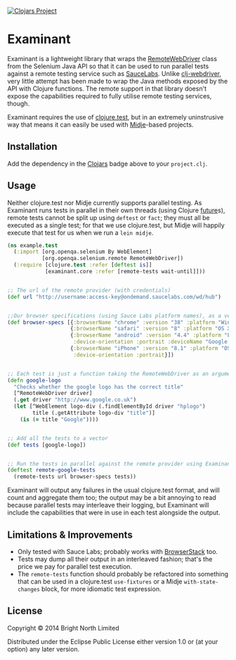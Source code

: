 [![Clojars Project](http://clojars.org/brightnorth/examinant/latest-version.svg)](http://clojars.org/brightnorth/examinant)

# Examinant

Examinant is a lightweight library that wraps the
[RemoteWebDriver](https://selenium.googlecode.com/git/docs/api/java/org/openqa/selenium/remote/RemoteWebDriver.html)
class from the Selenium Java API so that it can be used to run parallel tests against a remote testing service such as
[SauceLabs](https://saucelabs.com/).  Unlike [clj-webdriver](https://github.com/semperos/clj-webdriver), very little
attempt has been made to wrap the Java methods exposed by the API with Clojure functions.  The remote support in that
library doesn't expose the capabilities required to fully utilise remote testing services, though.

Examinant requires the use of [clojure.test](https://clojure.github.io/clojure/clojure.test-api.html), but in an
extremely uninstrusive way that means it can easily be used with [Midje](https://github.com/marick/Midje)-based
projects.


## Installation

Add the dependency in the [Clojars](http://clojars.org/brightnorth/examinant) badge above to your `project.clj`.


## Usage

Neither clojure.test nor Midje currently supports parallel testing.  As Examinant runs tests in parallel in their own
threads (using Clojure [future](https://clojuredocs.org/clojure.core/future)s), remote tests cannot be split up using
`deftest` or `fact`; they must all be executed as a single test; for that we use clojure.test, but Midje will happily
execute that test for us when we run a `lein midje`.


```clj
(ns example.test
  (:import [org.openqa.selenium By WebElement]
           [org.openqa.selenium.remote RemoteWebDriver])
  (:require [clojure.test :refer [deftest is]]
            [examinant.core :refer [remote-tests wait-until]]))


;; The url of the remote provider (with credentials)
(def url "http://username:access-key@ondemand.saucelabs.com/wd/hub")


;;Our browser specifications (using Sauce Labs platform names), as a vector of maps
(def browser-specs [{:browserName "chrome" :version "38" :platform "Windows 8.1"}
                    {:browserName "safari" :version "8" :platform "OS X 10.10"}
                    {:browserName "android" :version "4.4" :platform "LINUX"
                     :device-orientation :portrait :deviceName "Google Nexus 7 HD Emulator"}
                    {:browserName "iPhone" :version "8.1" :platform "OS X 10.9"
                     :device-orientation :portrait}])


;; Each test is just a function taking the RemoteWebDriver as an argument; note the use of the clojure.test/is macro
(defn google-logo
  "Checks whether the google logo has the correct title"
  [^RemoteWebDriver driver]
  (.get driver "http://www.google.co.uk")
  (let [^WebElement logo-div (.findElementById driver "hplogo")
        title (.getAttribute logo-div "title")]
    (is (= title "Google"))))


;; Add all the tests to a vector
(def tests [google-logo])


;; Run the tests in parallel against the remote provider using Examinant
(deftest remote-google-tests
  (remote-tests url browser-specs tests))
```

Examinant will output any failures in the usual clojure.test format, and will count and aggregate them too; the output
may be a bit annoying to read because parallel tests may interleave their logging, but Examinant will include the
capabilities that were in use in each test alongside the output.


## Limitations & Improvements

* Only tested with Sauce Labs; probably works with [BrowserStack](http://www.browserstack.com/) too.
* Tests may dump all their output in an interleaved fashion; that's the price we pay for parallel test execution.
* The `remote-tests` function should probably be refactored into something that can be used in a clojure.test
`use-fixtures` or a Midje `with-state-changes` block, for more idiomatic test expression.


## License

Copyright © 2014 Bright North Limited

Distributed under the Eclipse Public License either version 1.0 or (at
your option) any later version.
